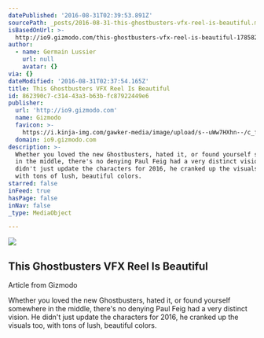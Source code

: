 ```yaml
---
datePublished: '2016-08-31T02:39:53.891Z'
sourcePath: _posts/2016-08-31-this-ghostbusters-vfx-reel-is-beautiful.md
isBasedOnUrl: >-
  http://io9.gizmodo.com/this-ghostbusters-vfx-reel-is-beautiful-1785821397?rev=1472249857084&utm_campaign=socialflow_io9_facebook&utm_source=io9_facebook&utm_medium=socialflow
author:
  - name: Germain Lussier
    url: null
    avatar: {}
via: {}
dateModified: '2016-08-31T02:37:54.165Z'
title: This Ghostbusters VFX Reel Is Beautiful
id: 862390c7-c314-43a3-b63b-fc87922449e6
publisher:
  url: 'http://io9.gizmodo.com'
  name: Gizmodo
  favicon: >-
    https://i.kinja-img.com/gawker-media/image/upload/s--uWw7HXhn--/c_fill,fl_progressive,g_center,h_80,q_80,w_80/eh1hvjxamru5z6aobgwc.png
  domain: io9.gizmodo.com
description: >-
  Whether you loved the new Ghostbusters, hated it, or found yourself somewhere
  in the middle, there's no denying Paul Feig had a very distinct vision. He
  didn't just update the characters for 2016, he cranked up the visuals too,
  with tons of lush, beautiful colors.
starred: false
inFeed: true
hasPage: false
inNav: false
_type: MediaObject

---
```

<article style=""><img src="https://imgflo.herokuapp.com/graph/2b2431f8e7ba7b0/17d3c5c2df1c844020d7c7615fc45698/noop.jpg?input=https%3A%2F%2Fi.kinja-img.com%2Fgawker-media%2Fimage%2Fupload%2Fs--TRp1onM9--%2Fc_fill%2Cfl_progressive%2Cg_center%2Ch_450%2Cq_80%2Cw_800%2Ffklfaude2svsmzei86bl.jpg" /><h1>This Ghostbusters VFX Reel Is Beautiful</h1><p>Article from Gizmodo</p></article>

Whether you loved the new Ghostbusters, hated it, or found yourself somewhere in the middle, there's no denying Paul Feig had a very distinct vision. He didn't just update the characters for 2016, he cranked up the visuals too, with tons of lush, beautiful colors.